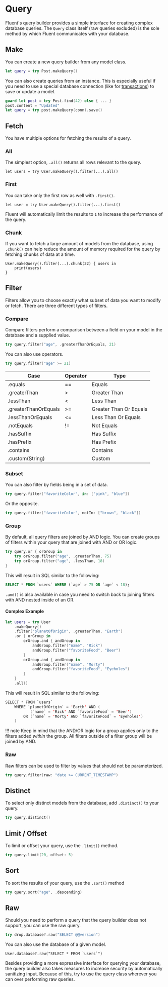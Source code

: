 # Query

Fluent's query builder provides a simple interface for creating complex database queries. The `Query` class itself (raw queries excluded) is the sole method by which Fluent communicates with your database.

## Make

You can create a new query builder from any model class.

```swift
let query = try Post.makeQuery()
```

You can also create queries from an instance. This is especially useful if you need to use a special
database connection (like for [transactions](database.md#Transactions)) to save or update a model.

```swift
guard let post = try Post.find(42) else { ... }
post.content = "Updated"
let query = try post.makeQuery(conn).save()
```

## Fetch

You have multiple options for fetching the results of a query.

### All

The simplest option, `.all()` returns all rows relevant to the query.

```
let users = try User.makeQuery().filter(...).all()
```

### First

You can take only the first row as well with `.first()`. 

```
let user = try User.makeQuery().filter(...).first()
```

Fluent will automatically limit the results to `1` to increase
the performance of the query.

### Chunk

If you want to fetch a large amount of models from the database, using `.chunk()` can help reduce the
amount of memory required for the query by fetching chunks of data at a time.

```
User.makeQuery().filter(...).chunk(32) { users in
	print(users)
}
```

## Filter

Filters allow you to choose exactly what subset of data you want to modify or fetch. There are three different
types of filters.

### Compare

Compare filters perform a comparison between a field on your model in the database and a supplied value.

```swift
try query.filter("age", .greaterThanOrEquals, 21)
```

You can also use operators.

```swift
try query.filter("age" >= 21)
```

| Case                 | Operator | Type                   |
|----------------------|----------|------------------------|
| .equals              | ==       | Equals                 |
| .greaterThan         | >        | Greater Than           |
| .lessThan            | <        | Less Than              |
| .greaterThanOrEquals | >=       | Greater Than Or Equals |
| .lessThanOrEquals    | <=       | Less Than Or Equals    |
| .notEquals           | !=       | Not Equals             |
| .hasSuffix           |          | Has Suffix             |
| .hasPrefix           |          | Has Prefix             |
| .contains            |          | Contains               |
| .custom(String)      |          | Custom                 |


### Subset

You can also filter by fields being in a set of data.

```swift
try query.filter("favoriteColor", in: ["pink", "blue"])
```

Or the opposite.


```swift
try query.filter("favoriteColor", notIn: ["brown", "black"])
```

### Group

By default, all query filters are joined by AND logic. You can create groups of filters within
your query that are joined with AND or OR logic.

```swift
try query.or { orGroup in
    try orGroup.filter("age", .greaterThan, 75)
    try orGroup.filter("age", .lessThan, 18)
}
```

This will result in SQL similar to the following:


```sql
SELECT * FROM `users` WHERE (`age` > 75 OR `age` < 18);
```

`.and()` is also available in case you need to switch back to joining filters with AND nested inside of an OR.

#### Complex Example

```swift
let users = try User
	.makeQuery()
	.filter("planetOfOrigin", .greaterThan, "Earth")
	.or { orGroup in
		orGroup.and { andGroup in
			andGroup.filter("name", "Rick")
			andGroup.filter("favoriteFood", "Beer")
		}
		orGroup.and { andGroup in
			andGroup.filter("name", "Morty")
			andGroup.filter("favoriteFood", "Eyeholes")
		}
	}
	.all()
```

This will result in SQL similar to the following:

```swift
SELECT * FROM `users` 
	WHERE `planetOfOrigin` = 'Earth' AND (
		   (`name` = 'Rick' AND `favoriteFood` = 'Beer')
		OR (`name` = 'Morty' AND `favoriteFood` = 'Eyeholes')
	)
```

!!! note
	Keep in mind that the AND/OR logic for a group applies only to the filters added _within_ the group. All filters outside of a filter group will be joined by AND.

### Raw

Raw filters can be used to filter by values that should not be parameterized.

```swift
try query.filter(raw: "date >= CURRENT_TIMESTAMP")
```

## Distinct

To select only distinct models from the database, add `.distinct()` to your query.

```swift
try query.distinct()
```

## Limit / Offset

To limit or offset your query, use the `.limit()` method.

```swift
try query.limit(20, offset: 5)
```

## Sort

To sort the results of your query, use the `.sort()` method

```swift
try query.sort("age", .descending)
```

## Raw

Should you need to perform a query that the query builder does not support, you can use the raw query.

```swift
try drop.database?.raw("SELECT @@version")
```

You can also use the database of a given model.

```
User.database?.raw("SELECT * FROM `users`")
```

Besides providing a more expressive interface for querying your database, the query builder also takes measures to increase security by automatically sanitizing input. Because of this, try to use the query class wherever you can over performing raw queries.

